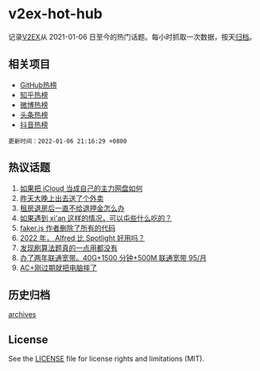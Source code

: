 # v2ex-hot-hub

 记录[V2EX](https://www.v2ex.com/)从 2021-01-06 日至今的热门话题。每小时抓取一次数据，按天[归档](archives)。
 
 ## 相关项目

- [GitHub热榜](https://github.com/snaildev/github-hot-hub)
- [知乎热榜](https://github.com/snaildev/zhihu-hot-hub)
- [微博热榜](https://github.com/snaildev/weibo-hot-hub)
- [头条热榜](https://github.com/snaildev/toutiao-hot-hub)
- [抖音热榜](https://github.com/snaildev/douyin-hot-hub)


 `更新时间：2022-01-06 21:16:29 +0800`

## 热议话题

1. [如果把 iCloud 当成自己的主力网盘如何](https://www.v2ex.com/t/826449)
1. [昨天大晚上出去送了个外卖](https://www.v2ex.com/t/826500)
1. [租房退房后一直不给退押金怎么办](https://www.v2ex.com/t/826511)
1. [如果遇到 xi'an 这样的情况，可以屯些什么吃的？](https://www.v2ex.com/t/826634)
1. [faker.js 作者删除了所有的代码](https://www.v2ex.com/t/826515)
1. [2022 年， Alfred 比 Spotlight 好用吗？](https://www.v2ex.com/t/826521)
1. [发现刷算法题真的一点用都没有](https://www.v2ex.com/t/826453)
1. [办了两年联通宽带。40G+1500 分钟+500M 联通宽带 95/月](https://www.v2ex.com/t/826516)
1. [AC+刚过期就把电脑摔了](https://www.v2ex.com/t/826543)

## 历史归档

[archives](archives)

## License

See the [LICENSE](LICENSE) file for license rights and limitations (MIT).
